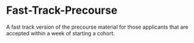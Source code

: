 # Fast-Track-Precourse
A fast track version of the precourse material for those applicants that are accepted within a week of starting a cohort.
